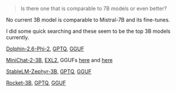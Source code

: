 >Is there one that is comparable to 7B models or even better?

No current 3B model is comparable to Mistral-7B and its fine-tunes.

I did some quick searching and these seem to be the top 3B models currently.

[Dolphin-2.6-Phi-2](https://huggingface.co/cognitivecomputations/dolphin-2_6-phi-2), [GPTQ](https://huggingface.co/TheBloke/dolphin-2_6-phi-2-GPTQ), [GGUF](https://huggingface.co/TheBloke/dolphin-2_6-phi-2-GGUF)

[MiniChat-2-3B](https://huggingface.co/GeneZC/MiniChat-2-3B), [EXL2](https://huggingface.co/cgus/MiniChat-2-3B-exl2), GGUFs [here](https://huggingface.co/afrideva/MiniChat-2-3B-GGUF) and [here](https://huggingface.co/s3nh/GeneZC-MiniChat-2-3B-GGUF)

[StableLM-Zephyr-3B](https://huggingface.co/stabilityai/stablelm-zephyr-3b), [GPTQ](https://huggingface.co/TheBloke/stablelm-zephyr-3b-GPTQ), [GGUF](https://huggingface.co/TheBloke/stablelm-zephyr-3b-GGUF)

[Rocket-3B](https://huggingface.co/pansophic/rocket-3B), [GPTQ](https://huggingface.co/TheBloke/rocket-3B-GPTQ), [GGUF](https://huggingface.co/TheBloke/rocket-3B-GGUF)